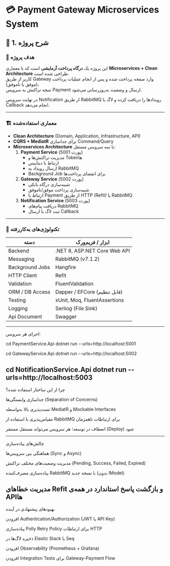# 💳 Payment Gateway Microservices System

## 🧩 1. شرح پروژه

### 🎯 هدف پروژه
این پروژه یک **درگاه پرداخت آزمایشی** است که با معماری **Microservices + Clean Architecture** طراحی شده است.  
کاربر از طریق Gateway وارد  صفحه پرداخت شده و پس از انجام عملیات پرداخت (موفق یا ناموفق)،  
نتیجه تراکنش به سرویس Payment ارسال و وضعیت به‌روزرسانی می‌شود.

در نهایت سرویس Notification از طریق RabbitMQ رویدادها را دریافت کرده و لاگ یا Callback انجام می‌دهد.

---------------------------

### 🏗️ معماری استفاده‌شده
- **Clean Architecture** (Domain, Application, Infrastructure, API)
- **CQRS + MediatR** برای جداسازی Command/Query
- **Microservices Architecture** با سه سرویس مستقل:
  1. **Payment Service** (پورت 5001)
     - مدیریت تراکنش‌ها و Tokenها  
     - ارتباط با دیتابیس  
     - ارسال رویداد به RabbitMQ  
     - Background Job برای انقضای پرداخت‌ها  
  2. **Gateway Service** (پورت 5002)
     - شبیه‌سازی درگاه بانکی  
     - شبیه‌سازی پرداخت موفق/ناموفق  
     - ارتباط با Payment از طریق HTTP (Refit) یا RabbitMQ  
  3. **Notification Service** (پورت 5003)
     - دریافت پیام‌های RabbitMQ  
     - ثبت لاگ یا ارسال Callback   

-----------------------------------------

### 🧰 تکنولوژی‌های به‌کاررفته
| دسته | ابزار / فریم‌ورک |
|------|-------------------|
| Backend | .NET 8, ASP.NET Core Web API |
| Messaging | RabbitMQ (v7.1.2) |
| Background Jobs | Hangfire |
| HTTP Client | Refit |
| Validation | FluentValidation |
| ORM / DB Access | Dapper / EFCore (قابل تنظیم) |
| Testing | xUnit, Moq, FluentAssertions 
| Logging | Serilog (File Sink) |
| Api Document | Swagger
----------------------------------------------------------
اجرای هر سرویس:

cd PaymentService.Api
dotnet run --urls=http://localhost:5001

cd GatewayService.Api
dotnet run --urls=http://localhost:5002

cd NotificationService.Api
dotnet run --urls=http://localhost:5003
-----------------------------------------------

چرا از این ساختار استفاده شده؟

جداسازی وابستگی‌ها (Separation of Concerns)

تست‌پذیری بالا به‌واسطه MediatR و Mockable Interfaces

مقیاس‌پذیری با استفاده از RabbitMQ برای ارتباطات ناهمزمان

انعطاف در توسعه؛ هر سرویس می‌تواند مستقل مستقر (Deploy) شود

-----------------------------------------------
چالش‌های پیاده‌سازی

هماهنگی بین سرویس‌ها (Sync و Async)

مدیریت وضعیت‌های مختلف تراکنش (Pending, Success, Failed, Expired)

پیاده‌سازی مصرف‌کننده RabbitMQ با نسخه جدید (بدون IModel)

مدیریت خطاهای Refit و بازگشت پاسخ استاندارد در همه‌ی APIها
--------------------------------------------------------
بهبودهای پیشنهادی در آینده

افزودن Authentication/Authorization (JWT یا API Key)

پیاده‌سازی Polly Retry Policy برای ارتباطات HTTP

ذخیره لاگ‌ها در Elastic Stack یا Seq

افزودن Observability (Prometheus + Grafana)

افزودن Integration Tests برای Gateway-Payment Flow
